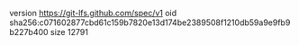 version https://git-lfs.github.com/spec/v1
oid sha256:c071602877cbd61c159b7820e13d174be2389508f1210db59a9e9fb9b227b400
size 12791
